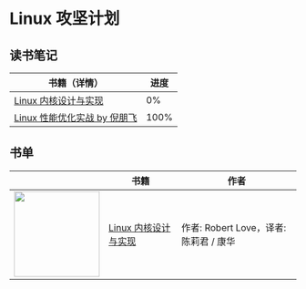 # Linux 攻坚计划

## 读书笔记

| 书籍（详情） | 进度 |
|----|----|
| [Linux 内核设计与实现](https://github.com/yangwenmai/learning-linux/issues/1) | 0% |
| [Linux 性能优化实战 by 倪朋飞](./Linux%20性能优化实战/) | 100% |

## 书单

|| 书籍 | 作者 |
|----|----|----|
|<img src="https://raw.githubusercontent.com/yangwenmai/learning-growth/master/02.learning/learning-linux/books/linux-kernel-development-3rd.jpg" width="150px;"/>|[Linux 内核设计与实现](https://book.douban.com/subject/6097773/) | 作者: Robert Love，译者: 陈莉君 / 康华 |
